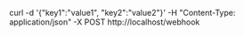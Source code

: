 curl -d '{"key1":"value1", "key2":"value2"}' -H "Content-Type: application/json" -X POST http://localhost/webhook

